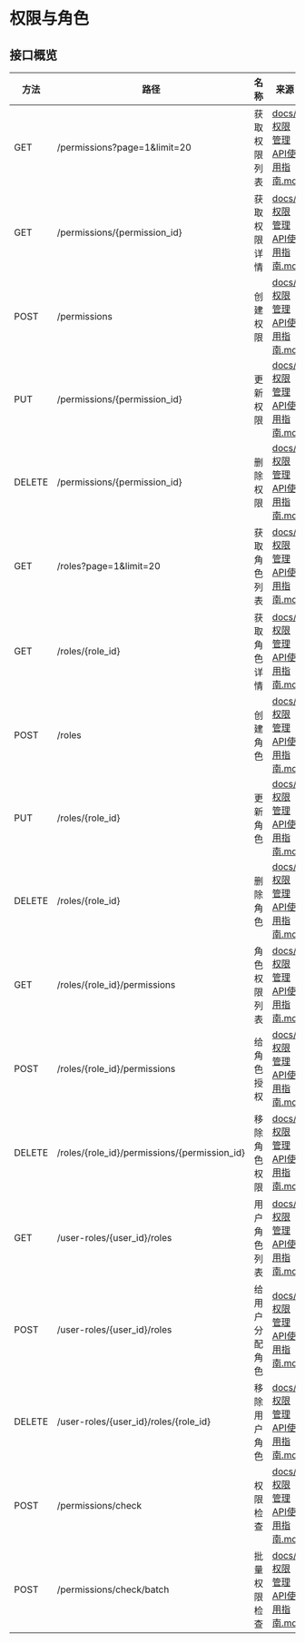 # 权限与角色

## 接口概览
| 方法 | 路径 | 名称 | 来源 |
|------|------|------|------|
| GET  | /permissions?page=1&limit=20 | 获取权限列表 | [docs/权限管理API使用指南.md](../../权限管理API使用指南.md) |
| GET  | /permissions/{permission_id} | 获取权限详情 | [docs/权限管理API使用指南.md](../../权限管理API使用指南.md) |
| POST | /permissions | 创建权限 | [docs/权限管理API使用指南.md](../../权限管理API使用指南.md) |
| PUT  | /permissions/{permission_id} | 更新权限 | [docs/权限管理API使用指南.md](../../权限管理API使用指南.md) |
| DELETE | /permissions/{permission_id} | 删除权限 | [docs/权限管理API使用指南.md](../../权限管理API使用指南.md) |
| GET  | /roles?page=1&limit=20 | 获取角色列表 | [docs/权限管理API使用指南.md](../../权限管理API使用指南.md) |
| GET  | /roles/{role_id} | 获取角色详情 | [docs/权限管理API使用指南.md](../../权限管理API使用指南.md) |
| POST | /roles | 创建角色 | [docs/权限管理API使用指南.md](../../权限管理API使用指南.md) |
| PUT  | /roles/{role_id} | 更新角色 | [docs/权限管理API使用指南.md](../../权限管理API使用指南.md) |
| DELETE | /roles/{role_id} | 删除角色 | [docs/权限管理API使用指南.md](../../权限管理API使用指南.md) |
| GET  | /roles/{role_id}/permissions | 角色权限列表 | [docs/权限管理API使用指南.md](../../权限管理API使用指南.md) |
| POST | /roles/{role_id}/permissions | 给角色授权 | [docs/权限管理API使用指南.md](../../权限管理API使用指南.md) |
| DELETE | /roles/{role_id}/permissions/{permission_id} | 移除角色权限 | [docs/权限管理API使用指南.md](../../权限管理API使用指南.md) |
| GET  | /user-roles/{user_id}/roles | 用户角色列表 | [docs/权限管理API使用指南.md](../../权限管理API使用指南.md) |
| POST | /user-roles/{user_id}/roles | 给用户分配角色 | [docs/权限管理API使用指南.md](../../权限管理API使用指南.md) |
| DELETE | /user-roles/{user_id}/roles/{role_id} | 移除用户角色 | [docs/权限管理API使用指南.md](../../权限管理API使用指南.md) |
| POST | /permissions/check | 权限检查 | [docs/权限管理API使用指南.md](../../权限管理API使用指南.md) |
| POST | /permissions/check/batch | 批量权限检查 | [docs/权限管理API使用指南.md](../../权限管理API使用指南.md) |